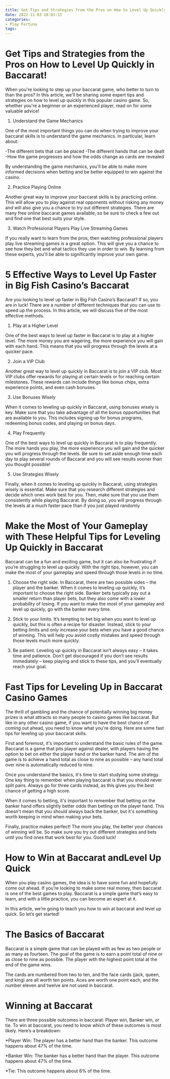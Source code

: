 ```yaml
---
title: Get Tips and Strategies from the Pros on How to Level Up Quickly in Baccarat!
date: 2022-11-03 18:03:13
categories:
- Play Fortuna
tags:
---
```



#  Get Tips and Strategies from the Pros on How to Level Up Quickly in Baccarat!

When you're looking to step up your baccarat game, who better to turn to than the pros? In this article, we'll be sharing some expert tips and strategies on how to level up quickly in this popular casino game. So, whether you're a beginner or an experienced player, read on for some valuable advice!

1. Understand the Game Mechanics

One of the most important things you can do when trying to improve your baccarat skills is to understand the game mechanics. In particular, learn about:

-The different bets that can be placed
-The different hands that can be dealt
-How the game progresses and how the odds change as cards are revealed

By understanding the game mechanics, you'll be able to make more informed decisions when betting and be better equipped to win against the casino.

2. Practice Playing Online

Another great way to improve your baccarat skills is by practicing online. This will allow you to play against real opponents without risking any money and will also give you a chance to try out different strategies. There are many free online baccarat games available, so be sure to check a few out and find one that best suits your style.

3. Watch Professional Players Play Live Streaming Games

If you really want to learn from the pros, then watching professional players play live streaming games is a great option. This will give you a chance to see how they bet and what tactics they use in order to win. By learning from these experts, you'll be able to significantly improve your own game.

#  5 Effective Ways to Level Up Faster in Big Fish Casino’s Baccarat 

Are you looking to level up faster in Big Fish Casino’s Baccarat? If so, you are in luck! There are a number of different techniques that you can use to speed up the process. In this article, we will discuss five of the most effective methods.

1. Play at a Higher Level

One of the best ways to level up faster in Baccarat is to play at a higher level. The more money you are wagering, the more experience you will gain with each hand. This means that you will progress through the levels at a quicker pace.

2. Join a VIP Club

Another great way to level up quickly in Baccarat is to join a VIP club. Most VIP clubs offer rewards for playing at certain levels or for reaching certain milestones. These rewards can include things like bonus chips, extra experience points, and even cash bonuses.

3. Use Bonuses Wisely

When it comes to leveling up quickly in Baccarat, using bonuses wisely is key. Make sure that you take advantage of all the bonus opportunities that are available to you. This includes signing up for bonus programs, redeeming bonus codes, and playing on bonus days.

4. Play Frequently

One of the best ways to level up quickly in Baccarat is to play frequently. The more hands you play, the more experience you will gain and the quicker you will progress through the levels. Be sure to set aside enough time each day to play several rounds of Baccarat and you will see results sooner than you thought possible!

5. Use Strategies Wisely

Finally, when it comes to leveling up quickly in Baccarat, using strategies wisely is essential. Make sure that you research different strategies and decide which ones work best for you. Then, make sure that you use them consistently while playing Baccarat. By doing so, you will progress through the levels at a much faster pace than if you just played randomly

#  Make the Most of Your Gameplay with These Helpful Tips for Leveling Up Quickly in Baccarat 

Baccarat can be a fun and exciting game, but it can also be frustrating if you’re struggling to level up quickly. With the right tips, however, you can make the most of your gameplay and speed through those levels in no time.

1. Choose the right side. In Baccarat, there are two possible sides – the player and the banker. When it comes to leveling up quickly, it’s important to choose the right side. Banker bets typically pay out a smaller return than player bets, but they also come with a lower probability of losing. If you want to make the most of your gameplay and level up quickly, go with the banker every time.

2. Stick to your limits. It’s tempting to bet big when you want to level up quickly, but this is often a recipe for disaster. Instead, stick to your betting limits and only increase your bets when you have a good chance of winning. This will help you avoid costly mistakes and speed through those levels much more quickly.

3. Be patient. Leveling up quickly in Baccarat isn’t always easy – it takes time and patience. Don’t get discouraged if you don’t see results immediately – keep playing and stick to these tips, and you’ll eventually reach your goal.

#  Fast Tips for Leveling Up in Baccarat Casino Games 

The thrill of gambling and the chance of potentially winning big money prizes is what attracts so many people to casino games like baccarat. But like in any other casino game, if you want to have the best chance of coming out ahead, you need to know what you're doing. Here are some fast tips for leveling up your baccarat skills.

First and foremost, it's important to understand the basic rules of the game. Baccarat is a game that pits player against dealer, with players having the option to bet on either the player hand or the banker hand. The aim of the game is to achieve a hand total as close to nine as possible – any hand total over nine is automatically reduced to nine.

Once you understand the basics, it's time to start studying some strategy. One key thing to remember when playing baccarat is that you should never split pairs. Always go for three cards instead, as this gives you the best chance of getting a high score.

When it comes to betting, it's important to remember that betting on the banker hand offers slightly better odds than betting on the player hand. This doesn't mean that you should always back the banker, but it's something worth keeping in mind when making your bets.

 Finally, practice makes perfect! The more you play, the better your chances of winning will be. So make sure you try out different strategies and bets until you find ones that work best for you. Good luck!

#  How to Win at Baccarat andLevel Up Quick

When you play casino games, the idea is to have some fun and hopefully come out ahead. If you’re looking to make some real money, then baccarat is one of the best games to play. Baccarat is a simple game that’s easy to learn, and with a little practice, you can become an expert at it.

In this article, we’re going to teach you how to win at baccarat and level up quick. So let’s get started!

# The Basics of Baccarat

Baccarat is a simple game that can be played with as few as two people or as many as fourteen. The goal of the game is to earn a point total of nine or as close to nine as possible. The player with the highest point total at the end of the game wins.

The cards are numbered from two to ten, and the face cards (jack, queen, and king) are all worth ten points. Aces are worth one point each, and the number eleven and twelve are not used in baccarat.

# Winning at Baccarat

There are three possible outcomes in baccarat: Player win, Banker win, or tie. To win at baccarat, you need to know which of these outcomes is most likely. Here’s a breakdown:

*Player Win: The player has a better hand than the banker. This outcome happens about 47% of the time.

*Banker Win: The banker has a better hand than the player. This outcome happens about 47% of the time.

*Tie: This outcome happens about 6% of the time.